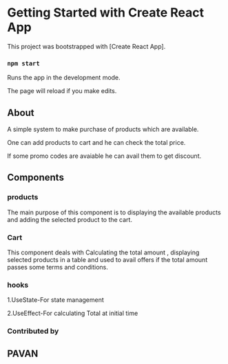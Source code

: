 # Getting Started with Create React App

This project was bootstrapped with [Create React App].

### `npm start`

Runs the app in the development mode.

The page will reload if you make edits.

## About

A simple system to make purchase of products which are available.

One can add products to cart and he can check the total price.

If some promo codes are avaiable he can avail them to get discount.

## Components

### products

The main purpose of this component is to displaying the available products and adding the selected product to the cart.

### Cart

This component deals with Calculating the total amount , displaying selected products in a table and used to avail offers if the total amount passes some terms and conditions.

### hooks 

1.UseState-For state management

2.UseEffect-For calculating Total at initial time

### Contributed by

## PAVAN




